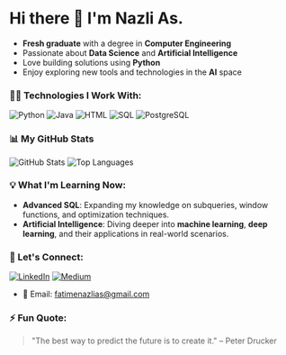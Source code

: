 # Hi there 👋 I'm Nazli As.

- **Fresh graduate** with a degree in **Computer Engineering**
- Passionate about **Data Science** and **Artificial Intelligence**
- Love building solutions using **Python**
- Enjoy exploring new tools and technologies in the **AI** space




### 👨‍💻 Technologies I Work With:
![Python](https://img.shields.io/badge/Python-3776AB?style=for-the-badge&logo=python&logoColor=white)
![Java](https://img.shields.io/badge/Java-007396?style=for-the-badge&logo=java&logoColor=white)
![HTML](https://img.shields.io/badge/HTML-E34F26?style=for-the-badge&logo=html5&logoColor=white)
![SQL](https://img.shields.io/badge/SQL-336791?style=for-the-badge&logo=postgresql&logoColor=white)
![PostgreSQL](https://img.shields.io/badge/PostgreSQL-336791?style=for-the-badge&logo=postgresql&logoColor=white)




### 📊 My GitHub Stats
![GitHub Stats](https://github-readme-stats.vercel.app/api?username=yourusername&show_icons=true&theme=radical)
![Top Languages](https://github-readme-stats.vercel.app/api/top-langs/?username=yourusername&layout=compact)



### 💡 What I'm Learning Now:
- **Advanced SQL**: Expanding my knowledge on subqueries, window functions, and optimization techniques.
- **Artificial Intelligence**: Diving deeper into **machine learning**, **deep learning**, and their applications in real-world scenarios.



### 🔗 Let's Connect:
[![LinkedIn](https://img.shields.io/badge/LinkedIn-0A66C2?style=for-the-badge&logo=linkedin&logoColor=white)](https://www.linkedin.com/in/fatimenazlias)
[![Medium](https://img.shields.io/badge/Medium-12100E?style=for-the-badge&logo=medium&logoColor=white)](https://medium.com/@fatimenazlias)
- 📧 Email: fatimenazlias@gmail.com



### ⚡ Fun Quote:
> "The best way to predict the future is to create it." – Peter Drucker

